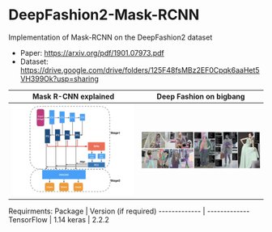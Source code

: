 # DeepFashion2-Mask-RCNN

Implementation of Mask-RCNN on the DeepFashion2 dataset 
- Paper: https://arxiv.org/pdf/1901.07973.pdf
- Dataset: https://drive.google.com/drive/folders/125F48fsMBz2EF0Cpqk6aaHet5VH399Ok?usp=sharing

Mask R-CNN explained           |  Deep Fashion on bigbang
:-------------------------:|:-------------------------:
![](mask_rcnn_explained.jpeg)  |  ![](dataset_description.png)

Requirments:
  Package       | Version (if required)
  ------------- | -------------
  TensorFlow    | 1.14
  keras         | 2.2.2
 